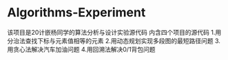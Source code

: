 # Algorithms-Experiment
该项目是20计嵌杨同学的算法分析与设计实验源代码
内含四个项目的源代码
1.用分治法查找下标与元素值相等的元素
2.用动态规划实现多段图的最短路径问题
3.用贪心法解决汽车加油问题
4.用回溯法解决0/1背包问题
